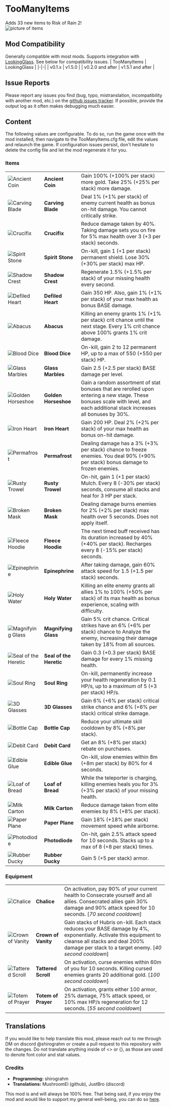 # TooManyItems
Adds 33 new items to Risk of Rain 2!  
![picture of items](https://i.imgur.com/nDgkbc8l.png)

## Mod Compatibility
Generally compatible with most mods. Supports integration with [LookingGlass](https://thunderstore.io/package/DropPod/LookingGlass/). See below for compatibility issues.
| TooManyItems | LookingGlass |
|-|-|
| v0.1.x           | v1.5.0 |
| v0.2.0 and after | v1.5.1 and after |

## Issue Reports
Please report any issues you find (bug, typo, mistranslation, incompatibility with another mod, etc.) on the [github issues tracker](https://github.com/shirograhm/TooManyItemsRoR2/issues). If possible, provide the output log as it often makes debugging much easier.

## Content
The following values are configurable. To do so, run the game once with the mod installed, then navigate to the TooManyItems.cfg file, edit the values and relaunch the game. If configuration issues persist, don't hesitate to delete the config file and let the mod regenerate it for you.

### Items
| | | |
|-|-|-|
| ![Ancient Coin](https://i.imgur.com/ShlXPl2s.png) | **Ancient Coin** | Gain 100% (+100% per stack) more gold. Take 25% (+25% per stack) more damage. |
| ![Carving Blade](https://i.imgur.com/09ePNmRs.png) | **Carving Blade** | Deal 1% (+1% per stack) of enemy current health as bonus on-hit damage. You cannot critically strike. |
| ![Crucifix](https://i.imgur.com/NVT8tits.png) | **Crucifix** | Reduce damage taken by 40%. Taking damage sets you on fire for 5% max health over 3 (+3 per stack) seconds. |
| ![Spirit Stone](https://i.imgur.com/LVTJA6fs.png) | **Spirit Stone** | On-kill, gain 1 (+1 per stack) permanent shield. Lose 30% (+30% per stack) max HP. |
| ![Shadow Crest](https://i.imgur.com/At5yXLks.png) | **Shadow Crest** | Regenerate 1.5% (+1.5% per stack) of your missing health every second. |
| ![Defiled Heart](https://i.imgur.com/wE4sf3ds.png) | **Defiled Heart** | Gain 350 HP. Also, gain 1% (+1% per stack) of your max health as bonus BASE damage. |
| ![Abacus](https://i.imgur.com/r1KwqYXs.png) | **Abacus** | Killing an enemy grants 1% (+1% per stack) crit chance until the next stage. Every 1% crit chance above 100% grants 1% crit damage. |
| ![Blood Dice](https://i.imgur.com/ktVTXdLs.png) | **Blood Dice** | On-kill, gain 2 to 12 permanent HP, up to a max of 550 (+550 per stack) HP. |
| ![Glass Marbles](https://i.imgur.com/xBzatxvs.png) | **Glass Marbles** | Gain 2.5 (+2.5 per stack) BASE damage per level. |
| ![Golden Horseshoe](https://i.imgur.com/wydSGYls.png) | **Golden Horseshoe** | Gain a random assortment of stat bonuses that are rerolled upon entering a new stage. These bonuses scale with level, and each additional stack increases all bonuses by 30%. |
| ![Iron Heart](https://i.imgur.com/b9Lq78Ts.png)  | **Iron Heart** | Gain 200 HP. Deal 2% (+2% per stack) of your max health as bonus on-hit damage. |
| ![Permafrost](https://i.imgur.com/3Y9FCl5s.png) | **Permafrost** | Dealing damage has a 3% (+3% per stack) chance to freeze enemies. You deal 90% (+90% per stack) bonus damage to frozen enemies. |
| ![Rusty Trowel](https://i.imgur.com/iWbHodHs.png) | **Rusty Trowel** | On-hit, gain 1 (+1 per stack) Mulch. Every 8 (-30% per stack) seconds, consume all stacks and heal for 3 HP per stack. |
| ![Broken Mask](https://i.imgur.com/2WxXa0Cs.png) | **Broken Mask** | Dealing damage burns enemies for 2% (+2% per stack) max health over 5 seconds. Does not apply itself. |
| ![Fleece Hoodie](https://i.imgur.com/4XnQAkQs.png) | **Fleece Hoodie** | The next timed buff received has its duration increased by 40% (+40% per stack). Recharges every 8 (-15% per stack) seconds. |
| ![Epinephrine](https://i.imgur.com/33GE1cXs.png) | **Epinephrine** | After taking damage, gain 60% attack speed for 1.5 (+1.5 per stack) seconds. |
| ![Holy Water](https://i.imgur.com/kR7iJtWs.png) | **Holy Water** | Killing an elite enemy grants all allies 1% to 100% (+50% per stack) of its max health as bonus experience, scaling with difficulty. |
| ![Magnifying Glass](https://i.imgur.com/yTVYaHos.png) | **Magnifying Glass** | Gain 5% crit chance. Critical strikes have an 6% (+6% per stack) chance to Analyze the enemy, increasing their damage taken by 18% from all sources. |
| ![Seal of the Heretic](https://i.imgur.com/triZYl7s.png) | **Seal of the Heretic** | Gain 0.3 (+0.3 per stack) BASE damage for every 1% missing health. |
| ![Soul Ring](https://i.imgur.com/LMmyYhBs.png) | **Soul Ring** | On-kill, permanently increase your health regeneration by 0.1 HP/s, up to a maximum of 5 (+3 per stack) HP/s. |
| ![3D Glasses](https://i.imgur.com/h6gT5pcs.png) | **3D Glasses** | Gain 6% (+6% per stack) critical strike chance and 6% (+6% per stack) critical strike damage. |
| ![Bottle Cap](https://i.imgur.com/G8fJRPEs.png) | **Bottle Cap** | Reduce your ultimate skill cooldown by 8% (+8% per stack). |
| ![Debit Card](https://i.imgur.com/76fZBdzs.png) | **Debit Card** | Get an 8% (+8% per stack) rebate on purchases. |
| ![Edible Glue](https://i.imgur.com/oR5SJLJs.png) | **Edible Glue** | On-kill, slow enemies within 8m (+8m per stack) by 80% for 4 seconds. |
| ![Loaf of Bread](https://i.imgur.com/zhNmDb8s.png) | **Loaf of Bread** | While the teleporter is charging, killing enemies heals you for 3% (+3% per stack) of your missing health. |
| ![Milk Carton](https://i.imgur.com/5ORgw9Ls.png) | **Milk Carton** | Reduce damage taken from elite enemies by 8% (+8% per stack). |
| ![Paper Plane](https://i.imgur.com/FvathZvs.png) | **Paper Plane** | Gain 18% (+18% per stack) movement speed while airborne. |
| ![Photodiode](https://i.imgur.com/RkeN13Ks.png) | **Photodiode** | On-hit, gain 2.5% attack speed for 10 seconds. Stacks up to a max of 8 (+8 per stack) times. |
| ![Rubber Ducky](https://i.imgur.com/xEhnTCSs.png) | **Rubber Ducky** | Gain 5 (+5 per stack) armor. |

### Equipment
| | | |
|-|-|-|
| ![Chalice](https://i.imgur.com/dCXZJL2s.png) | **Chalice** | On activation, pay 90% of your current health to Consecrate yourself and all allies. Consecrated allies gain 30% damage and 90% attack speed for 10 seconds. [*70 second cooldown*] |
| ![Crown of Vanity](https://i.imgur.com/3wi2hTjs.png) | **Crown of Vanity** | Gain stacks of Hubris on-kill. Each stack reduces your BASE damage by 4%, exponentially. Activate this equipment to cleanse all stacks and deal 200% damage per stack to a target enemy. [*40 second cooldown*] |
| ![Tattered Scroll](https://i.imgur.com/WdsP2xEs.png) | **Tattered Scroll** | On activation, curse enemies within 60m of you for 10 seconds. Killing cursed enemies grants 20 additional gold. [*100 second cooldown*] |
| ![Totem of Prayer](https://i.imgur.com/raoYVUls.png) | **Totem of Prayer** | On activation, grants either 100 armor, 25% damage, 75% attack speed, or 10% max HP/s regeneration for 12 seconds. [*55 second cooldown*] |

## Translations
If you would like to help translate this mod, please reach out to me through DM on discord @shirograhm or create a pull request to this repository with the changes. Do not translate anything inside of <> or {}, as those are used to denote font color and stat values.

### Credits
- **Programming:** shirograhm  
- **Translations:** MushroomEl (github), JustBro (discord)  
  
This mod is and will always be 100% free. That being said, if you enjoy the mod and would like to support my general well-being, you can do so [here](https://ko-fi.com/shirograhm).
